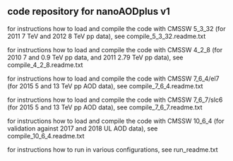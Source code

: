 code repository for nanoAODplus v1
----------------------------------

   for instructions how to load and compile the code with 
   CMSSW 5_3_32 (for 2011 7 TeV and 2012 8 TeV pp data), see
compile_5_3_32.readme.txt

   for instructions how to load and compile the code with 
   CMSSW 4_2_8 (for 2010 7 and 0.9 TeV pp data, and 2011 2.79 TeV pp data), see
compile_4_2_8.readme.txt

   for instructions how to load and compile the code with 
   CMSSW 7_6_4/el7 (for 2015 5 and 13 TeV pp AOD data), see
compile_7_6_4.readme.txt

  for instructions how to load and compile the code with 
   CMSSW 7_6_7/slc6 (for 2015 5 and 13 TeV pp AOD data), see
compile_7_6_7.readme.txt

   for instructions how to load and compile the code with 
   CMSSW 10_6_4 (for validation against 2017 and 2018 UL AOD data), see
compile_10_6_4.readme.txt

   for instructions how to run in various configurations, see
run_readme.txt
